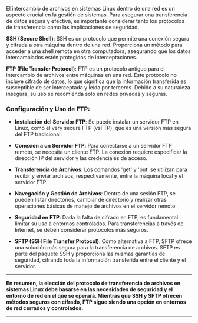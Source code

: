 El intercambio de archivos en sistemas Linux dentro de una red es un aspecto crucial en la gestión de sistemas. Para asegurar una transferencia de datos segura y efectiva, es importante considerar tanto los protocolos de transferencia como las implicaciones de seguridad.

**SSH (Secure Shell)**: SSH es un protocolo que permite una conexión segura y cifrada a otra máquina dentro de una red. Proporciona un método para acceder a una shell remota en otra computadora, asegurando que los datos intercambiados estén protegidos de interceptaciones.

**FTP (File Transfer Protocol)**: FTP es un protocolo antiguo para el intercambio de archivos entre máquinas en una red. Este protocolo no incluye cifrado de datos, lo que significa que la información transferida es susceptible de ser interceptada y leída por terceros. Debido a su naturaleza insegura, su uso se recomienda solo en redes privadas y seguras.

### Configuración y Uso de FTP:


* **Instalación del Servidor FTP**: Se puede instalar un servidor FTP en Linux, como el very secure FTP (vsFTP), que es una versión más segura del FTP tradicional.

* **Conexión a un Servidor FTP**: Para conectarse a un servidor FTP remoto, se necesita un cliente FTP. La conexión requiere especificar la dirección IP del servidor y las credenciales de acceso.

* **Transferencia de Archivos**: Los comandos 'get' y 'put' se utilizan para recibir y enviar archivos, respectivamente, entre la máquina local y el servidor FTP.

* **Navegación y Gestión de Archivos**: Dentro de una sesión FTP, se pueden listar directorios, cambiar de directorio y realizar otras operaciones básicas de manejo de archivos en el servidor remoto.
 
* **Seguridad en FTP**: Dada la falta de cifrado en FTP, es fundamental limitar su uso a entornos controlados. Para transferencias a través de Internet, se deben considerar protocolos más seguros.

* **SFTP (SSH File Transfer Protocol)**: Como alternativa a FTP, SFTP ofrece una solución más segura para la transferencia de archivos. SFTP es parte del paquete SSH y proporciona las mismas garantías de seguridad, cifrando toda la información transferida entre el cliente y el servidor.

***
**En resumen, la elección del protocolo de transferencia de archivos en sistemas Linux debe basarse en las necesidades de seguridad y el entorno de red en el que se operará. Mientras que SSH y SFTP ofrecen métodos seguros con cifrado, FTP sigue siendo una opción en entornos de red cerrados y controlados.**
***